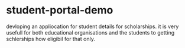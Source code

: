# student-portal-demo
devloping an appliocation for student details for scholarships.
it is very usefull for both educational organisations and the students to getting schlerships how eligibil for that only.
